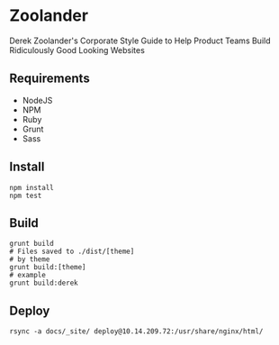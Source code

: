 # Zoolander

Derek Zoolander's Corporate Style Guide to Help Product Teams Build Ridiculously Good Looking Websites


## Requirements

* NodeJS
* NPM
* Ruby
* Grunt
* Sass

## Install

```
npm install
npm test
```

## Build
 
```
grunt build
# Files saved to ./dist/[theme]
# by theme
grunt build:[theme]
# example
grunt build:derek
```

## Deploy

```
rsync -a docs/_site/ deploy@10.14.209.72:/usr/share/nginx/html/
```


